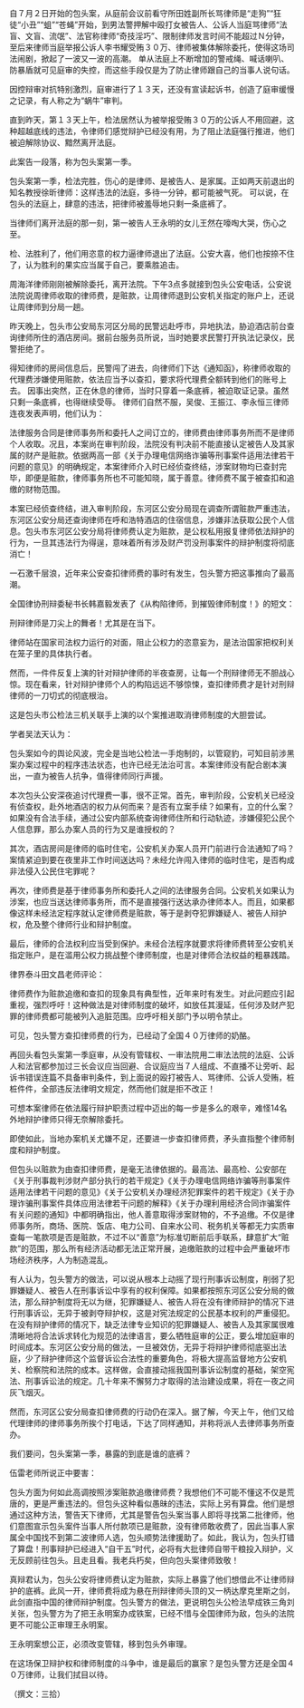 

自７月２日开始的包头案，从庭前会议前看守所田姓副所长骂律师是“走狗”“狂徒“小丑”“蛆”“苍蝇”开始，到男法警押解中殴打女被告人、公诉人当庭骂律师“法盲、文盲、流氓”、法官称律师“奇技淫巧”、限制律师发言时间不能超过Ｎ分钟，至后来律师当庭举报公诉人李书耀受贿３０万、律师被集体解除委托，使得这场司法闹剧，掀起了一波又一波的高潮。 单从法庭上不断增加的警戒绳、喊话喇叭、防暴盾就可见庭审的失控，而这些手段仅是为了防止律师跟自己的当事人说句话。

因控辩审对抗特别激烈，庭审进行了１３天，还没有宣读起诉书，创造了庭审缓慢之记录，有人称之为“蜗牛”审判。

直到昨天，第１３天上午，检法居然认为被举报受贿３０万的公诉人不用回避，这种超越底线的违法，令律师们感觉辩护已经没有用，为了阻止法庭强行推进，他们被迫解除协议、黯然离开法庭。

此案告一段落，称为包头案第一季。

包头案第一季，检法完胜，伤心的是律师、是被告人、是家属。正如两天前退出的知名教授徐昕律师：这样违法的法庭，多待一分钟，都可能被气死。 可以说，在包头的法庭上，肆意的违法，把律师被羞辱地只剩一条底裤了。

当律师们离开法庭的那一刻，第一被告人王永明的女儿王然在嚎啕大哭，伤心之至。

检、法胜利了，他们用恣意的权力逼律师退出了法庭。公安大喜，他们也按捺不住了，认为胜利的果实应当属于自己，要乘胜追击。

周海洋律师刚刚被解除委托，离开法院。下午3点多就接到包头公安电话，公安说法院说周律师收取的律师费，是赃款，让周律师退到公安机关指定的账户上，还说让周律师到分局一趟。

昨天晚上，包头市公安局东河区分局的民警远赴呼市，异地执法，胁迫酒店前台查询律师所住的酒店房间。据前台服务员所说，当时她要求民警打开执法记录仪，民警拒绝了。

得知律师的房间信息后，民警闯了进去，向律师们下达《通知函》，称律师收取的代理费涉嫌使用赃款，依法应当予以查扣，要求将代理费全额转到他们的账号上去。 因事出突然，正在休息的律师，当时只穿着一条底裤，被迫取证记录。虽然只剩一条底裤，也得继续受辱。 律师们自然不服，吴俊、王振江、李永恒三律师连夜发表声明，他们认为：

法律服务合同是律师事务所和委托人之间订立的，律师费由律师事务所而不是律师个人收取。况且，本案尚在审判阶段，法院没有判决前不能直接认定被告人及其家属的财产是赃款。依据两高一部《关于办理电信网络诈骗等刑事案件适用法律若干问题的意见》的明确规定，本案律师介入时已经侦查终结，涉案财物均已查封完毕，即便是赃款，律师事务所也不可能知晓，属于善意。律师费不属于被查扣和追缴的财物范围。

本案已经侦查终结，进入审判阶段，东河区公安分局现在调查所谓赃款严重违法，东河区公安分局还查询律师在呼和浩特酒店的住宿信息，涉嫌非法获取公民个人信息。包头市东河区公安分局将律师费认定为赃款，是公权私用报复律师依法辩护的行为，一旦其违法行为得逞，意味着所有涉及财产罚没刑事案件的辩护制度将彻底消亡！

一石激千层浪，近年来公安查扣律师费的事时有发生，包头警方把这事推向了最高潮。

全国律协刑辩委秘书长韩嘉毅发表了《从构陷律师，到摧毁律师制度！》的短文：

刑辩律师是刀尖上的舞者！尤其是在当下。

律师站在国家司法权力运行的对面，阻止公权力的恣意妄为，是法治国家把权利关在笼子里的具体执行者。

然而，一件件反复上演的针对辩护律师的半夜查房，让每一个刑辩律师无不胆战心惊。现在看来，针对辩护律师个人的构陷远远不够惊悚，查扣律师费才是针对刑辩律师的一刀切式的彻底根治。

这是包头市公检法三机关联手上演的以个案推进取消律师制度的大胆尝试。

学者吴法天认为：

包头案如今的舆论风波，完全是当地公检法一手炮制的，以管窥豹，可知目前涉黑案办案过程中的程序违法状态，也许已经无法治可言。本案律师没有配合剧本演出，一直为被告人抗争，值得律师同行声援。

本次包头公安深夜追讨代理费一事，很不正常。首先，审判阶段，公安机关已经没有侦查权，赴外地酒店的权力从何而来？是否有立案手续？如果有，立的什么案？如果没有合法手续，通过公安内部系统查询律师住所和行动轨迹，涉嫌侵犯公民个人信息罪，那么办案人员的行为又是谁授权的？

其次，酒店房间是律师的临时住宅，公安机关办案人员开门前进行合法通知了吗？案情紧迫到要在夜里非工作时间送达吗？未经允许闯入律师的临时住宅，是否构成非法侵入公民住宅罪呢？

再次，律师费是基于律师事务所和委托人之间的法律服务合同。公安机关如果认为涉案，也应当送达律师事务所，而不是直接强行送达承办律师本人。而且，如果都像这样未经法定程序就认定律师费是赃款，等于是剥夺犯罪嫌疑人、被告人辩护权，危及整个律师行业和辩护制度。

最后，律师的合法权利应当受到保护。未经合法程序就要求将律师费转至公安机关指定账户，是在滥用公权力挑战整个律师制度，也是对律师合法权益的粗暴践踏。

律界泰斗田文昌老师评论：

律师费作为赃款追缴和查扣的现象具有典型性，近年来时有发生。对此问题应引起重视，强烈呼吁！这种做法是对律师制度的破坏，如放任其漫延，任何涉及财产犯罪的律师费都可能被列入追脏范围。应呼吁相关部门予以明令禁止。

可见，包头警方查扣律师费的行为，已经动了全国４０万律师的奶酪。

再回头看包头案第一季庭审，从没有管辖权、一审法院用二审法法院的法庭、公诉人和法官都参加过三长会议应当回避、合议庭应当７人组成、不直播不让旁听、起诉书错误连篇不具备审判条件，到上面说的殴打被告人、骂律师、公诉人受贿，桩桩件件，全部违反法律明文规定，然而他们就是拒不改正！

可想本案律师在依法履行辩护职责过程中迈出的每一步是多么的艰辛，难怪14名外地辩护律师只得无奈解除委托。

即使如此，当地办案机关尤嫌不足，还要进一步查扣律师费，矛头直指整个律师制度和辩护制度。

但包头以赃款为由查扣律师费，是毫无法律依据的。最高法、最高检、公安部在《关于刑事裁判涉财产部分执行的若干规定》《关于办理电信网络诈骗等刑事案件适用法律若干问题的意见》《关于公安机关办理经济犯罪案件的若干规定》《关于办理诈骗刑事案件具体应用法律若干问题的解释》《关于办理利用经济合同诈骗案件有关问题的通知》中都明确指出，他人善意取得涉案财物的，不予追缴。不仅是律师事务所，商场、医院、饭店、电力公司、自来水公司、税务机关等都无力实质审查每一笔款项是否是赃款，不过不以“善意”为标准切断前后手联系，肆意扩大“赃款”的范围，那么所有经济活动都无法正常开展，追缴赃款的过程中会严重破坏市场经济秩序，人为制造混乱。

有人认为，包头警方的做法，可以说从根本上动摇了现行刑事诉讼制度，削弱了犯罪嫌疑人、被告人在刑事诉讼中享有的权利保障。如果都按照东河区公安分局的做法，那么辩护制度将无以为继，犯罪嫌疑人、被告人将在没有律师辩护的情况下进行刑事诉讼，无异于被剥夺辩护权，这是对宪法规定的公民基本权利的严重侵犯。在没有辩护律师的情况下，缺乏法律专业知识的犯罪嫌疑人、被告人及其家属很难清晰地将合法诉求转化为规范的法律语言，要么牺牲庭审的公正，要么增加庭审的时间成本。东河区公安分局的做法，一旦被效仿，无异于将辩护律师彻底驱出法庭，少了辩护律师这个监督诉讼合法性的重要角色，将极大提高监督地方公安机关、检察院和法院的成本。这样做，会直接动摇我国刑事诉讼制度的基础，架空宪法、刑事诉讼法的规定。几十年来不懈努力才取得的法治建设成果，将在一夜之间灰飞烟灭。

然而，东河区公安分局查扣律师费的行动仍在深入。据了解，今天上午，他们又给代理律师的律师事务所挨个打电话，下达了同样通知，并称将派人去律师事务所查办。

我们要问，包头案第一季，暴露的到底是谁的底裤？

伍雷老师所说正中要害：

包头方面为何如此高调按照涉案赃款追缴律师费？我想他们不可能不懂这不仅是荒唐的，更是严重违法的。但包头这种看似愚昧的违法，实际上另有算盘。他们是想通过这种方法，警告天下律师，尤其是警告包头案当事人即将寻找第二批律师，他们意图宣示包头案件当事人所付款项已是赃款，没有律师敢收费了，因此当事人家属全中国找不到第二波律师人选，包头顺势法律援助了。如此，我认为，包头打错了算盘！刑事辩护已经进入“自干五”时代，必将有大批律师自带干粮投入辩护，义无反顾前往包头。且走且看。我老兵朽矣，但向包头案律师致敬！

真辩君认为，包头公安将律师费认定为赃款，实际上暴露了他们想借此不让律师辩护的底裤。此风一开，律师费将成为悬在刑辩律师头顶的又一柄达摩克里斯之剑，此剑直指中国的律师辩护制度。包头警方的做法，更说明包头公检法早成铁三角刘关张，包头警方为了把王永明案办成铁案，已经不惜与全国律师为敌，包头的法院更不可能公正审理王永明案。

王永明案想公正，必须改变管辖，移到包头外审理。

在这场保卫辩护权和律师制度的斗争中，谁是最后的赢家？是包头警方还是全国４０万律师，让我们拭目以待。

（撰文：三拾）


